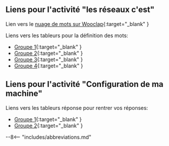 ## Liens pour l'activité "les réseaux c'est"

Lien vers le [nuage de mots sur Wooclap](http://www.wooclap.com/PLTHIP){:target="_blank" }

Liens vers les tableurs pour la définition des mots:

<!-- ajouter target="_blank"  -->
* [Groupe 1](https://cloud.imt-atlantique.fr/index.php/apps/onlyoffice/s/YPYzoSZeDDjbkXA){:target="_blank" }
* [Groupe 2](https://cloud.imt-atlantique.fr/index.php/apps/onlyoffice/s/QYXSCwjjCAYDfHb){:target="_blank" }
* [Groupe 3](https://cloud.imt-atlantique.fr/index.php/apps/onlyoffice/s/F3M3zj9YDprX8et){:target="_blank" }
* [Groupe 4](https://cloud.imt-atlantique.fr/index.php/apps/onlyoffice/s/CJmQmbarSFKA9DF){:target="_blank" }


## Liens pour l'activité "Configuration de ma machine"

Liens vers les tableurs réponse pour rentrer vos réponses:

* [Groupe 1](https://cloud.imt-atlantique.fr/index.php/apps/onlyoffice/s/DL7YFjcYdjeCd2Z){:target="_blank" }
* [Groupe 2](https://cloud.imt-atlantique.fr/index.php/apps/onlyoffice/s/WjANWK5yPixqEck){:target="_blank" }



--8<-- "includes/abbreviations.md"
